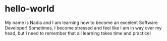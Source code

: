 # hello-world

My name is Nadia and I am learning how to become an excelent Software Developer!
Sometimes, I become stressed and feel like I am in way over my head, 
but I need to remember that all learning takes time and practice!
